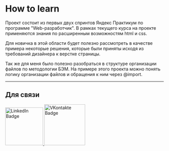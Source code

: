 # How to learn

Проект состоит из первых двух спринтов Яндекс Практикум по программе "Web-разработчик".
В рамках текущего курса на проекте применяются знания по расширенным возможностям html и css.

Для новичка в этой области будет полезно рассмотреть в качестве примера некоторые решения, 
которые были приняты исходя из требований дизайнера к верстке страницы.

Так же для меня было полезно разобраться в структуре организации файлов по методологии БЭМ. На примере этого проекта можно понять логику организации файлов и обращения к ним через @import.

---

## Для связи
  <a href="https://linkedin.com/in/ruslan-zykov/">
    <img src="https://img.shields.io/badge/Linkedin-blue?style=for-the-badge&logo=linkedin&logoColor=white" alt="LinkedIn Badge" width="120"/>
  </a>
  <a href="https://vk.com/r_u_sl_i_k">
    <img src="https://img.shields.io/badge/Vkontakte-blue?style=for-the-badge&logo=vk&logoColor=white" alt="VKontakte Badge" width="130"/>
  </a>
